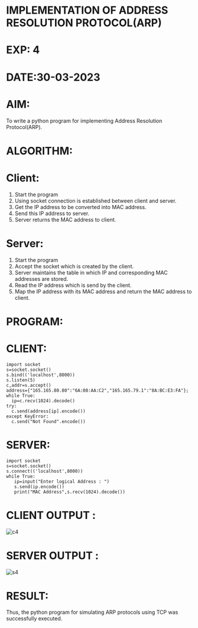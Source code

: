 # IMPLEMENTATION OF ADDRESS RESOLUTION PROTOCOL(ARP)

# EXP: 4

# DATE:30-03-2023

# AIM:
To write a python program for implementing Address Resolution Protocol(ARP).

# ALGORITHM:
# Client:
1. Start the program
2. Using socket connection is established between client and server.
3. Get the IP address to be converted into MAC address.
4. Send this IP address to server.
5. Server returns the MAC address to client.
# Server:
1. Start the program
2. Accept the socket which is created by the client.
3. Server maintains the table in which IP and corresponding MAC addresses are
stored.
4. Read the IP address which is send by the client.
5. Map the IP address with its MAC address and return the MAC address to client.
# PROGRAM:
# CLIENT:
```python3
import socket
s=socket.socket()
s.bind(('localhost',8000))
s.listen(5)
c,addr=s.accept()
address={"165.165.80.80":"6A:08:AA:C2","165.165.79.1":"8A:BC:E3:FA"};
while True:
  ip=c.recv(1024).decode()
try:
  c.send(address[ip].encode())
except KeyError:
  c.send("Not Found".encode())
  ```
# SERVER:
```python3
import socket
s=socket.socket()
s.connect(('localhost',8000))
while True:
   ip=input("Enter logical Address : ")
   s.send(ip.encode())
   print("MAC Address",s.recv(1024).decode())
```
   
# CLIENT OUTPUT : 

![c4](https://github.com/jeevansurya30/EX-4/assets/129417865/ee62bc4b-ba6d-40f8-b7de-d03400b60809)


# SERVER OUTPUT :

![s4](https://github.com/jeevansurya30/EX-4/assets/129417865/3e4bd8c5-e255-4755-8a5f-1234106ae8dd)


# RESULT:
Thus, the python program for simulating ARP protocols using TCP was successfully
executed.


